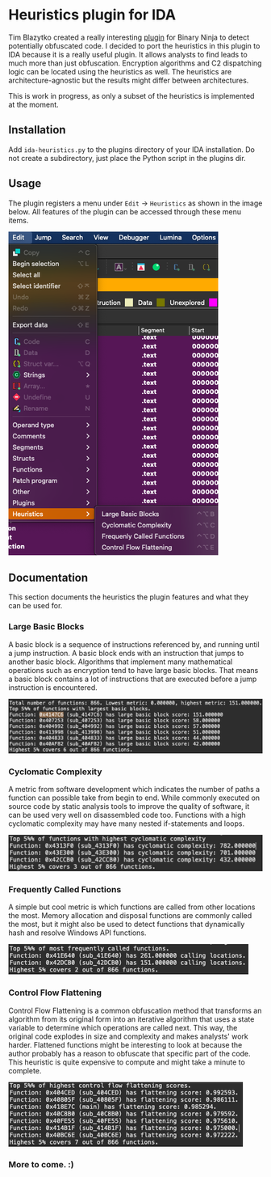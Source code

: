 # Heuristics plugin for IDA

Tim Blazytko created a really interesting [plugin](https://github.com/mrphrazer/obfuscation_detection) for Binary Ninja to detect potentially obfuscated code. I decided to port the heuristics in this plugin to IDA because it is a really useful plugin. It allows analysts to find leads to much more than just obfuscation. Encryption algorithms and C2 dispatching logic can be located using the heuristics as well. The heuristics are architecture-agnostic but the results might differ between architectures.

This is work in progress, as only a subset of the heuristics is implemented at the moment.

## Installation

Add `ida-heuristics.py` to the plugins directory of your IDA installation. Do not create a subdirectory, just place the Python script in the plugins dir.

## Usage

The plugin registers a menu under `Edit` -> `Heuristics` as shown in the image below. All features of the plugin can be accessed through these menu items.

![Heuristics plugin menu](images/plugin_menu.png)

## Documentation

This section documents the heuristics the plugin features and what they can be used for.

### Large Basic Blocks

A basic block is a sequence of instructions referenced by, and running until a jump instruction. A basic block ends with an instruction that jumps to another basic block. Algorithms that implement many mathematical operations such as encryption tend to have large basic blocks. That means a basic block contains a lot of instructions that are executed before a jump instruction is encountered.

![Large basic block heuristic output](images/large_basic_blocks.png)

### Cyclomatic Complexity

A metric from software development which indicates the number of paths a function can possible take from begin to end. While commonly executed on source code by static analysis tools to improve the quality of software, it can be used very well on disassembled code too. Functions with a high cyclomatic complexity may have many nested if-statements and loops.

![Cyclomatic complexity heuristic output](images/cyclomatic_complexity.png)

### Frequently Called Functions

A simple but cool metric is which functions are called from other locations the most. Memory allocation and disposal functions are commonly called the most, but it might also be used to detect functions that dynamically hash and resolve Windows API functions.

![Frequently called functions heuristic output](images/frequently_called_functions.png)

### Control Flow Flattening

Control Flow Flattening is a common obfuscation method that transforms an algorithm from its original form into an iterative algorithm that uses a state variable to determine which operations are called next. This way, the original code explodes in size and complexity and makes analysts' work harder. Flattened functions might be interesting to look at because the author probably has a reason to obfuscate that specific part of the code. This heuristic is quite expensive to compute and might take a minute to complete.

![Control flow flattening heuristic output](images/control_flow_flattening.png)

### More to come. :)
